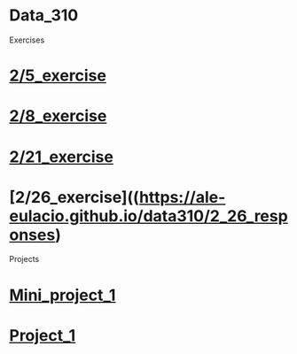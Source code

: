 # Data_310

Exercises

# [2/5_exercise](https://ale-eulacio.github.io/data310/2_5_responses)
# [2/8_exercise](https://ale-eulacio.github.io/data310/2_8_responses)
# [2/21_exercise](https://ale-eulacio.github.io/data310/2_21_responses)
# [2/26_exercise]((https://ale-eulacio.github.io/data310/2_26_responses)

Projects

# [Mini_project_1](https://ale-eulacio.github.io/data310/miniproject_1)
# [Project_1](https://ale-eulacio.github.io/data310/project_1_writeup)



